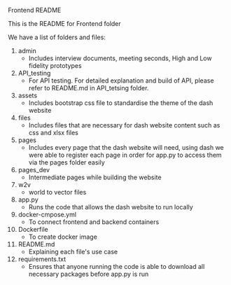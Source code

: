 Frontend README

This is the README for Frontend folder

We have a list of folders and files:
1. admin 
    - Includes interview documents, meeting seconds, High and Low fidelity prototypes
2. API_testing
    - For API testing. For detailed explanation and build of API, please refer to README.md in API_tetsing folder. 
3. assets
    - Includes bootstrap css file to standardise the theme of the dash website
4. files
    - Includes files that are necessary for dash website content such as css and xlsx files
5. pages
    - Includes every page that the dash website will need, using dash we were able to register each page in order for app.py to access them via the pages folder easily
6. pages_dev
    - Intermediate pages while building the website
7. w2v 
    - world to vector files
8. app.py
    - Runs the code that allows the dash website to run locally
9. docker-cmpose.yml
    - To connect frontend and backend containers
10. Dockerfile
    - To create docker image
11. README.md
    - Explaining each file's use case
12. requirements.txt
    - Ensures that anyone running the code is able to download all necessary packages before app.py is run
